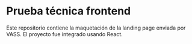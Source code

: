 # Prueba técnica frontend

Este repositorio contiene la maquetación de la landing page enviada por VASS. 
El proyecto fue integrado usando React.

